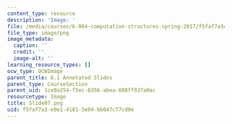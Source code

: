 ```yaml
---
content_type: resource
description: 'Image: '
file: /media/courses/6-004-computation-structures-spring-2017/f5faf7a3e0e141813e04bb647c77cd0e_Slide07.png
file_type: image/png
image_metadata:
  caption: ''
  credit: ''
  image-alt: ''
learning_resource_types: []
ocw_type: OCWImage
parent_title: 6.1 Annotated Slides
parent_type: CourseSection
parent_uid: 1ce0a254-f5ec-8356-abea-088ff937a0ac
resourcetype: Image
title: Slide07.png
uid: f5faf7a3-e0e1-4181-3e04-bb647c77cd0e
---
```

